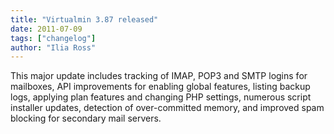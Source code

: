 ```yaml
---
title: "Virtualmin 3.87 released"
date: 2011-07-09
tags: ["changelog"]
author: "Ilia Ross"
---
```


This major update includes tracking of IMAP, POP3 and SMTP logins for mailboxes, API improvements for enabling global features, listing backup logs, applying plan features and changing PHP settings, numerous script installer updates, detection of over-committed memory, and improved spam blocking for secondary mail servers.
